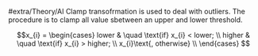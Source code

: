 #extra/Theory/AI
Clamp transofrmation is used to deal with outliers. The procedure is to clamp all value sbetween an upper and lower threshold.

$$x_{i} = \begin{cases}  
lower & \quad \text{if} x_{i} < lower; \\
higher & \quad \text{if} x_{i} > higher; \\
x_{i}\text{, otherwise} \\
\end{cases}
$$